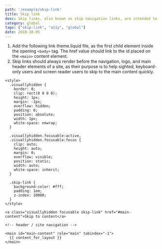 ```yaml
---
path: '/example/skip-link'
title: Skip link
desc: Skip links, also known as skip navigation links, are intended to make it easier for users navigating with a keyboard to skip over the main navigation and header elements of a site. It can be frustrating for users to have to repeatedly tab through navigation links to get to the main content of a page. Skip links solve this problem.
category: global
tags: ["skip-link", "a11y", "global"]
date: 2018-10-05
---
```


1.  Add the following link theme.liquid file, as the first child element inside the opening `<body>` tag. The href value should link to the id placed on the `<main>` content element.
2.  Skip links should always render before the navigation, logo, and main header elements of a site, as their purpose is to help sighted, keyboard-only users and screen reader users to skip to the main content quickly.

```liquid
<style>
  .visuallyhidden {
    border: 0;
    clip: rect(0 0 0 0);
    height: 1px;
    margin: -1px;
    overflow: hidden;
    padding: 0;
    position: absolute;
    width: 1px;
    white-space: nowrap;
  }

  .visuallyhidden.focusable:active,
  .visuallyhidden.focusable:focus {
    clip: auto;
    height: auto;
    margin: 0;
    overflow: visible;
    position: static;
    width: auto;
    white-space: inherit;
  }

  .skip-link {
    background-color: #fff;
    padding: 1em;
    z-index: 10000;
  }
</style>

<a class="visuallyhidden focusable skip-link" href="#main-content">Skip to content</a>

<!-- header / site navigation -->

<main id="main-content" role="main" tabindex="-1">
  {{ content_for_layout }}
</main>
```
